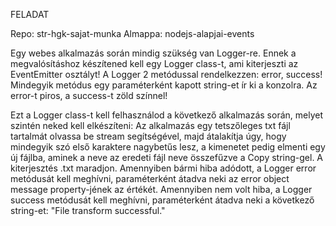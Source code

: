 FELADAT

Repo: str-hgk-sajat-munka
Almappa: nodejs-alapjai-events


Egy webes alkalmazás során mindig szükség van Logger-re. Ennek a megvalósításhoz készítened kell egy Logger class-t, ami kiterjeszti az EventEmitter osztályt! A Logger 2 metódussal rendelkezzen: error, success! Mindegyik metódus egy paraméterként kapott string-et ír ki a konzolra. Az error-t piros, a success-t zöld színnel!

Ezt a Logger class-t kell felhasználod a következő alkalmazás során, melyet szintén neked kell elkészíteni:
Az alkalmazás egy tetszőleges txt fájl tartalmát olvassa be stream segítségével, majd átalakítja úgy, hogy mindegyik szó első karaktere nagybetűs lesz, a kimenetet pedig elmenti egy új fájlba, aminek a neve az eredeti fájl neve összefűzve a Copy string-gel. A kiterjesztés .txt maradjon.
Amennyiben bármi hiba adódott, a Logger error metódusát kell meghívni, paraméterként átadva neki az error object message property-jének az értékét.
Amennyiben nem volt hiba, a Logger success metódusát kell meghívni, paraméterként átadva neki a következő string-et: "File transform successful."
